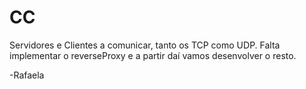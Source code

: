 # CC

Servidores e Clientes a comunicar, tanto os TCP como UDP. 
Falta implementar o reverseProxy e a partir daí vamos desenvolver o resto.


-Rafaela
